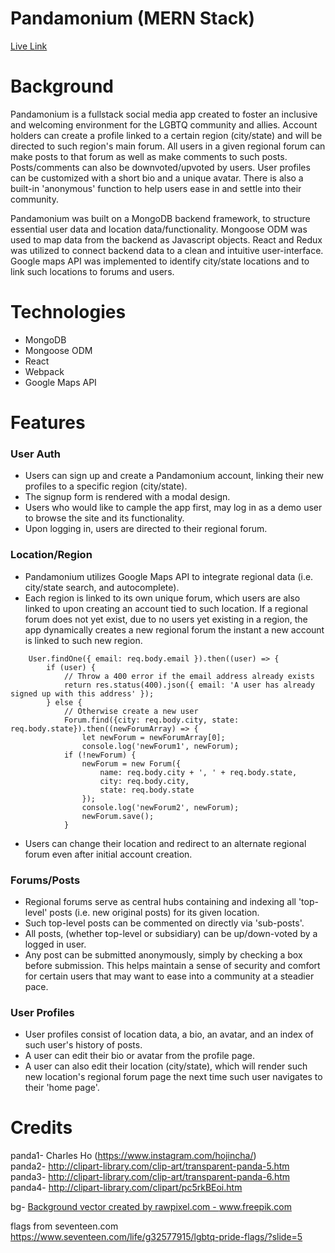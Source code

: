 # Pandamonium (MERN Stack)  
[Live Link](https://pandamonium-mern.herokuapp.com/)

# Background
Pandamonium is a fullstack social media app created to foster an inclusive and welcoming environment for the LGBTQ community and allies. Account holders can create a profile linked to a certain region (city/state) and will be directed to such region's main forum. All users in a given regional forum can make posts to that forum as well as make comments to such posts. Posts/comments can also be downvoted/upvoted by users. User profiles can be customized with a short bio and a unique avatar. There is also a built-in 'anonymous' function to help users ease in and settle into their community.  
  
Pandamonium was built on a MongoDB backend framework, to structure essential user data and location data/functionality. Mongoose ODM was used to map data from the backend as Javascript objects. React and Redux was utilized to connect backend data to a clean and intuitive user-interface. Google maps API was implemented to identify city/state locations and to link such locations to forums and users. 

# Technologies
- MongoDB
- Mongoose ODM
- React
- Webpack
- Google Maps API

# Features
### User Auth
- Users can sign up and create a Pandamonium account, linking their new profiles to a specific region (city/state).
- The signup form is rendered with a modal design.
- Users who would like to cample the app first, may log in as a demo user to browse the site and its functionality.
- Upon logging in, users are directed to their regional forum.

### Location/Region
- Pandamonium utilizes Google Maps API to integrate regional data (i.e. city/state search, and autocomplete).
- Each region is linked to its own unique forum, which users are also linked to upon creating an account tied to such location. If a regional forum does not yet exist, due to no users yet existing in a region, the app dynamically creates a new regional forum the instant a new account is linked to such new region.  
```
    User.findOne({ email: req.body.email }).then((user) => {
        if (user) {
            // Throw a 400 error if the email address already exists
            return res.status(400).json({ email: 'A user has already signed up with this address' });
        } else {
            // Otherwise create a new user
            Forum.find({city: req.body.city, state: req.body.state}).then((newForumArray) => {
                let newForum = newForumArray[0];
                console.log('newForum1', newForum);
            if (!newForum) {
                newForum = new Forum({
                    name: req.body.city + ', ' + req.body.state,
                    city: req.body.city,
                    state: req.body.state
                });
                console.log('newForum2', newForum);
                newForum.save();
            }
```
- Users can change their location and redirect to an alternate regional forum even after initial account creation.

### Forums/Posts
- Regional forums serve as central hubs containing and indexing all 'top-level' posts (i.e. new original posts) for its given location.
- Such top-level posts can be commented on directly via 'sub-posts'.
- All posts, (whether top-level or subsidiary) can be up/down-voted by a logged in user.
- Any post can be submitted anonymously, simply by checking a box before submission. This helps maintain a sense of security and comfort for certain users that may want to ease into a community at a steadier pace.

### User Profiles
- User profiles consist of location data, a bio, an avatar, and an index of such user's history of posts.
- A user can edit their bio or avatar from the profile page.
- A user can also edit their location (city/state), which will render such new location's regional forum page the next time such user navigates to their 'home page'.

# Credits

panda1- Charles Ho (https://www.instagram.com/hojincha/)  
panda2- http://clipart-library.com/clip-art/transparent-panda-5.htm  
panda3- http://clipart-library.com/clip-art/transparent-panda-6.htm  
panda4- http://clipart-library.com/clipart/pc5rkBEoi.htm  

bg- <a href="https://www.freepik.com/vectors/background">Background vector created by rawpixel.com - www.freepik.com</a>

flags from seventeen.com
https://www.seventeen.com/life/g32577915/lgbtq-pride-flags/?slide=5
